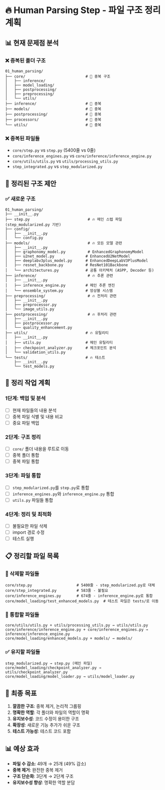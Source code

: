 # 🔥 Human Parsing Step - 파일 구조 정리 계획

## 📊 현재 문제점 분석

### ❌ 중복된 폴더 구조
```
01_human_parsing/
├── core/                           # 🔴 중복 구조
│   ├── inference/
│   ├── model_loading/
│   ├── postprocessing/
│   ├── preprocessing/
│   └── utils/
├── inference/                      # 🔴 중복
├── models/                         # 🔴 중복
├── postprocessing/                 # 🔴 중복
├── processors/                     # 🔴 중복
└── utils/                          # 🔴 중복
```

### ❌ 중복된 파일들
- `core/step.py` vs `step.py` (5400줄 vs 0줄)
- `core/inference_engines.py` vs `core/inference/inference_engine.py`
- `core/utils/utils.py` vs `utils/processing_utils.py`
- `step_integrated.py` vs `step_modularized.py`

## 🎯 정리된 구조 제안

### ✅ 새로운 구조
```
01_human_parsing/
├── __init__.py
├── step.py                          # 🔥 메인 스텝 파일 (step_modularized.py 기반)
├── config/
│   ├── __init__.py
│   └── config.py
├── models/                          # 🔥 모든 모델 관련
│   ├── __init__.py
│   ├── graphonomy_model.py          # EnhancedGraphonomyModel
│   ├── u2net_model.py              # EnhancedU2NetModel
│   ├── deeplabv3plus_model.py      # EnhancedDeepLabV3PlusModel
│   ├── resnet_backbone.py          # ResNet101Backbone
│   └── architectures.py            # 공통 아키텍처 (ASPP, Decoder 등)
├── inference/                       # 🔥 추론 관련
│   ├── __init__.py
│   ├── inference_engine.py         # 메인 추론 엔진
│   └── ensemble_system.py          # 앙상블 시스템
├── preprocessing/                   # 🔥 전처리 관련
│   ├── __init__.py
│   ├── preprocessor.py
│   └── image_utils.py
├── postprocessing/                  # 🔥 후처리 관련
│   ├── __init__.py
│   ├── postprocessor.py
│   └── quality_enhancement.py
├── utils/                          # 🔥 유틸리티
│   ├── __init__.py
│   ├── utils.py                    # 메인 유틸리티
│   ├── checkpoint_analyzer.py      # 체크포인트 분석
│   └── validation_utils.py
└── tests/                          # 🔥 테스트
    ├── __init__.py
    └── test_models.py
```

## 🚀 정리 작업 계획

### 1단계: 백업 및 분석
- [ ] 현재 파일들의 내용 분석
- [ ] 중복 파일 식별 및 내용 비교
- [ ] 중요 파일 백업

### 2단계: 구조 정리
- [ ] `core/` 폴더 내용을 루트로 이동
- [ ] 중복 폴더 통합
- [ ] 중복 파일 통합

### 3단계: 파일 통합
- [ ] `step_modularized.py`를 `step.py`로 통합
- [ ] `inference_engines.py`와 `inference_engine.py` 통합
- [ ] `utils.py` 파일들 통합

### 4단계: 정리 및 최적화
- [ ] 불필요한 파일 삭제
- [ ] import 경로 수정
- [ ] 테스트 실행

## 📋 정리할 파일 목록

### 🔴 삭제할 파일들
```
core/step.py                    # 5400줄 - step_modularized.py로 대체
core/step_integrated.py         # 583줄 - 불필요
core/inference_engines.py       # 674줄 - inference_engine.py로 통합
core/model_loading/test_enhanced_models.py  # 테스트 파일은 tests/로 이동
```

### 🔄 통합할 파일들
```
core/utils/utils.py + utils/processing_utils.py → utils/utils.py
core/inference/inference_engine.py + core/inference_engines.py → inference/inference_engine.py
core/model_loading/enhanced_models.py + models/ → models/
```

### ✅ 유지할 파일들
```
step_modularized.py → step.py (메인 파일)
core/model_loading/checkpoint_analyzer.py → utils/checkpoint_analyzer.py
core/model_loading/model_loader.py → utils/model_loader.py
```

## 🎯 최종 목표

1. **깔끔한 구조**: 중복 제거, 논리적 그룹핑
2. **명확한 역할**: 각 폴더와 파일의 역할이 명확
3. **유지보수성**: 코드 수정이 용이한 구조
4. **확장성**: 새로운 기능 추가가 쉬운 구조
5. **테스트 가능성**: 테스트 코드 포함

## 📊 예상 효과

- **파일 수 감소**: 49개 → 25개 (49% 감소)
- **중복 제거**: 완전한 중복 제거
- **구조 단순화**: 3단계 → 2단계 구조
- **유지보수성 향상**: 명확한 역할 분담
